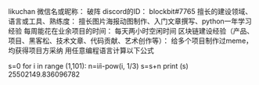 likuchan
微信名或昵称： 破阵
discord的ID： blockbit#7765
擅长的建设领域、语言或工具、熟练度： 擅长图片海报动图制作、入门文章撰写、python一年学习经验
每周能花在业余项目的时间： 每天两小时空闲时间
区块链建设经验（产品、项目、黑客松、技术文章、代码贡献、艺术创作等）： 给多个项目制作过meme，均获得项目方采纳
用任意编程语言计算以下公式 

s=0
for i in range (1,101):
    n=i*i*i-pow(i, 1/3)
    s=s+n
print (s)
25502149.836096782
